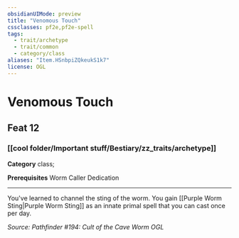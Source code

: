 ```yaml
---
obsidianUIMode: preview
title: "Venomous Touch"
cssclasses: pf2e,pf2e-spell
tags:
  - trait/archetype
  - trait/common
  - category/class
aliases: "Item.HSnbpiZQkeukS1k7"
license: OGL
---
```

# Venomous Touch
## Feat 12
### [[cool folder/Important stuff/Bestiary/zz_traits/archetype]]

**Category** class; 



**Prerequisites** Worm Caller Dedication
* * *
You've learned to channel the sting of the worm. You gain [[Purple Worm Sting|Purple Worm Sting]] as an innate primal spell that you can cast once per day.

*Source: Pathfinder #194: Cult of the Cave Worm*
*OGL*